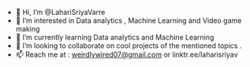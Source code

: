 - 👋 Hi, I’m @LahariSriyaVarre
- 👀 I’m interested in Data analytics , Machine Learning and Video game making 
- 🌱 I’m currently learning Data analytics and Machine Learning
- 💞️ I’m looking to collaborate on cool projects of the mentioned topics .
- 📫 Reach me at : weirdlywired07@gmail.com or linktr.ee/laharisriyav

<!---
LahariSriyaVarre/LahariSriyaVarre is a ✨ special ✨ repository because its `README.md` (this file) appears on your GitHub profile.
You can click the Preview link to take a look at your changes.
--->
